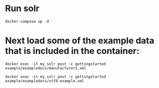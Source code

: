 # Run solr

```
docker-compose up -d
```

# Next load some of the example data that is included in the container:

```
docker exec -it my_solr post -c gettingstarted example/exampledocs/manufacturers.xml

docker exec -it my_solr post -c gettingstarted example/exampledocs/utf8-example.xml
```
